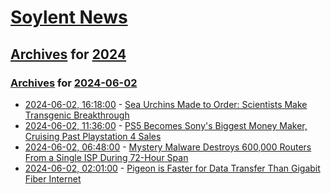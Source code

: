 # [Soylent News](../../../README.md)

## [Archives](../../index.md) for [2024](../index.md)

### [Archives](../../index.md) for [2024-06-02](index.md)

* [2024-06-02, 16:18:00](https://soylentnews.org/article.pl?sid=24/05/31/2050255&from=rss) - [Sea Urchins Made to Order: Scientists Make Transgenic Breakthrough](https://soylentnews.org/article.pl?sid=24/05/31/2050255&from=rss)
* [2024-06-02, 11:36:00](https://soylentnews.org/article.pl?sid=24/05/31/2019216&from=rss) - [PS5 Becomes Sony's Biggest Money Maker, Cruising Past Playstation 4 Sales](https://soylentnews.org/article.pl?sid=24/05/31/2019216&from=rss)
* [2024-06-02, 06:48:00](https://soylentnews.org/article.pl?sid=24/05/31/2013200&from=rss) - [Mystery Malware Destroys 600,000 Routers From a Single ISP During 72-Hour Span](https://soylentnews.org/article.pl?sid=24/05/31/2013200&from=rss)
* [2024-06-02, 02:01:00](https://soylentnews.org/article.pl?sid=24/05/31/1953202&from=rss) - [Pigeon is Faster for Data Transfer Than Gigabit Fiber Internet](https://soylentnews.org/article.pl?sid=24/05/31/1953202&from=rss)
